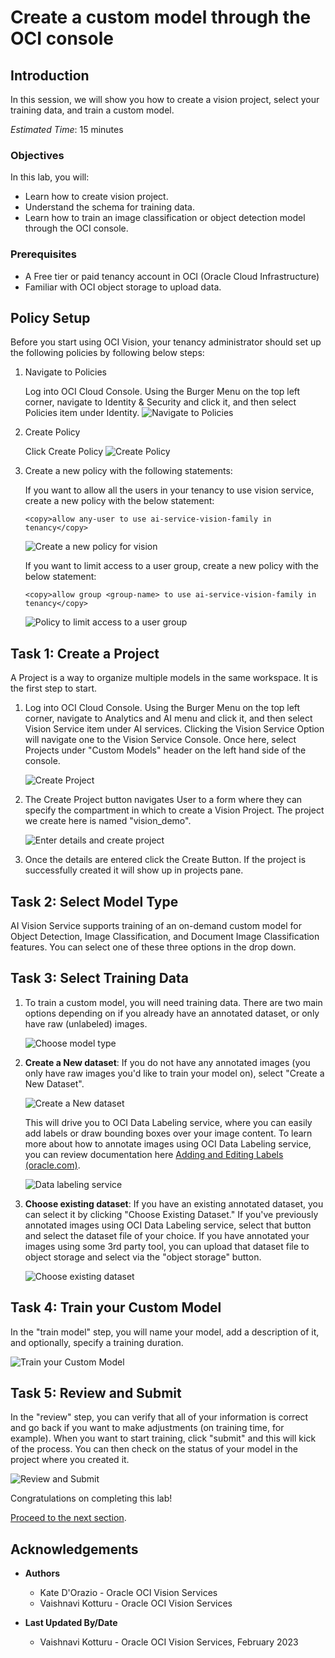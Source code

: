 # Create a custom model through the OCI console

## Introduction
In this session, we will show you how to create a vision project, select your training data, and train a custom model.

*Estimated Time*: 15 minutes

### Objectives

In this lab, you will:
- Learn how to create vision project.
- Understand the schema for training data.
- Learn how to train an image classification or object detection model through the OCI console.

### Prerequisites
- A Free tier or paid tenancy account in OCI (Oracle Cloud Infrastructure)
- Familiar with OCI object storage to upload data.

## **Policy Setup**

Before you start using OCI Vision, your tenancy administrator should set up the following policies by following below steps:

1. Navigate to Policies

    Log into OCI Cloud Console. Using the Burger Menu on the top left corner, navigate to Identity & Security and click it, and then select Policies item under Identity.
        ![Navigate to Policies](./images/policy1.png " ")


2. Create Policy

    Click Create Policy
        ![Create Policy](./images/policy2.png " ")


3. Create a new policy with the following statements:

    If you want to allow all the users in your tenancy to use vision service, create a new policy with the below statement:
    ```
    <copy>allow any-user to use ai-service-vision-family in tenancy</copy>
    ```
    ![Create a new policy for vision](./images/policy3.png " ")


    If you want to limit access to a user group, create a new policy with the below statement:
    ```
    <copy>allow group <group-name> to use ai-service-vision-family in tenancy</copy>
    ```
    ![Policy to limit access to a user group](./images/policy4.png " ")

## Task 1: Create a Project

A Project is a way to organize multiple models in the same workspace. It is the first step to start.

1. Log into OCI Cloud Console. Using the Burger Menu on the top left corner, navigate to Analytics and AI menu and click it, and then select Vision Service item under AI services. Clicking the Vision Service Option will navigate one to the Vision Service Console. Once here, select Projects under "Custom Models" header on the left hand side of the console.

    ![Create Project](./images/create-project1.png " ")

2. The Create Project button navigates User to a form where they can specify the compartment in which to create a Vision Project. The project we create here is named "vision_demo".

    ![Enter details and create project](./images/create-project2.png " ")

3. Once the details are entered click the Create Button. If the project is successfully created it will show up in projects pane.  

## Task 2: Select Model Type

AI Vision Service supports training of an on-demand custom model for Object Detection, Image Classification, and Document Image Classification features. You can select one of these three options in the drop down.

## Task 3: Select Training Data

1. To train a custom model, you will need training data. There are two main options depending on if you already have an annotated dataset, or only have raw (unlabeled) images.

    ![Choose model type](./images/select-training-data1.png " ")

2. **Create a New dataset**: If you do not have any annotated images (you only have raw images you'd like to train your model on), select "Create a New Dataset".

    ![Create a New dataset](./images/select-training-data2.png " ")

    This will drive you to OCI Data Labeling service, where you can easily add labels or draw bounding boxes over your image content. To learn more about how to annotate images using OCI Data Labeling service, you can review documentation here [Adding and Editing Labels (oracle.com)](https://docs.oracle.com/en-us/iaas/data-labeling/data-labeling/using/labels.htm).

    ![Data labeling service](./images/select-training-data3.png " ")

3. **Choose existing dataset**: If you have an existing annotated dataset, you can select it by clicking "Choose Existing Dataset." If you've previously annotated images using OCI Data Labeling service, select that button and select the dataset file of your choice. If you have annotated your images using some 3rd party tool, you can upload that dataset file to object storage and select via the "object storage" button. 

    ![Choose existing dataset](./images/select-training-data4.png " ")

## Task 4: Train your Custom Model

In the "train model" step, you will name your model, add a description of it, and optionally, specify a training duration. 

![Train your Custom Model](./images/train-model1.png " ")

## Task 5: Review and Submit

In the "review" step, you can verify that all of your information is correct and go back if you want to make adjustments (on training time, for example). When you want to start training, click "submit" and this will kick of the process. You can then check on the status of your model in the project where you created it.

![Review and Submit](./images/train-model2.png " ")

Congratulations on completing this lab!

[Proceed to the next section](#next).

## Acknowledgements
* **Authors**
    * Kate D'Orazio - Oracle OCI Vision Services
    * Vaishnavi Kotturu - Oracle OCI Vision Services

* **Last Updated By/Date**
    * Vaishnavi Kotturu - Oracle OCI Vision Services, February 2023